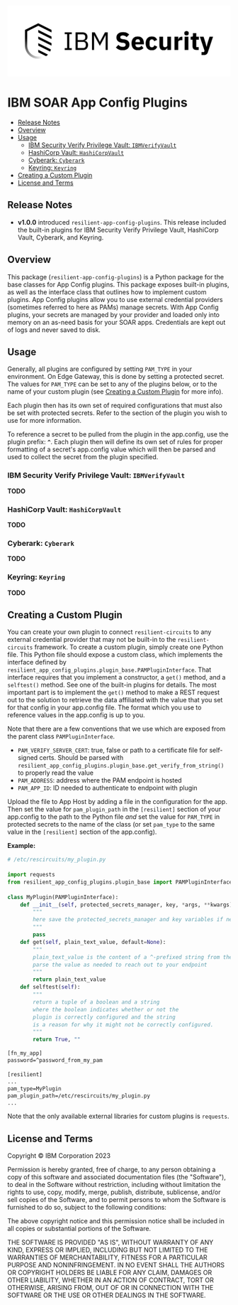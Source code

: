 ![IBM Security](https://raw.githubusercontent.com/ibmresilient/resilient-python-api/master/resilient-sdk/assets/IBM_Security_lockup_pos_RGB.png)

# IBM SOAR App Config Plugins
- [Release Notes](#release-notes)
- [Overview](#overview)
- [Usage](#usage)
  - [IBM Security Verify Privilege Vault: `IBMVerifyVault`](#ibm-security-verify-privilege-vault-ibmverifyvault)
  - [HashiCorp Vault: `HashiCorpVault`](#hashicorp-vault-hashicorpvault)
  - [Cyberark: `Cyberark`](#cyberark-cyberark)
  - [Keyring: `Keyring`](#keyring-keyring)
- [Creating a Custom Plugin](#creating-a-custom-plugin)
- [License and Terms](#license-and-terms)

## Release Notes
* **v1.0.0** introduced `resilient-app-config-plugins`. This release included the built-in plugins for IBM Security Verify Privilege Vault, HashiCorp Vault, Cyberark, and Keyring.

## Overview
This package (`resilient-app-config-plugins`) is a Python package for the base classes for App Config plugins. This package exposes built-in plugins, as well as the interface class that outlines how to implement custom plugins. App Config plugins allow you to use external credential providers (sometimes referred to here as PAMs) manage secrets. With App Config plugins, your secrets are managed by your provider and loaded only into memory on an as-need basis for your SOAR apps. Credentials are kept out of logs and never saved to disk.

## Usage
Generally, all plugins are configured by setting `PAM_TYPE` in your environment. On Edge Gateway, this is done by setting a protected secret. The values for `PAM_TYPE` can be set to any of the plugins below, or to the name of your custom plugin (see [Creating a Custom Plugin](#creating-a-custom-plugin) for more info).

Each plugin then has its own set of required configurations that must also be set with protected secrets. Refer to the section of the plugin you wish to use for more information.

To reference a secret to be pulled from the plugin in the app.config, use the plugin prefix: **`^`**. Each plugin then will define its own set of rules for proper formatting of a secret's app.config value which will then be parsed and used to collect the secret from the plugin specified. 

### IBM Security Verify Privilege Vault: `IBMVerifyVault`
**TODO**

### HashiCorp Vault: `HashiCorpVault`
**TODO**

### Cyberark: `Cyberark`
**TODO**

### Keyring: `Keyring`
**TODO**

## Creating a Custom Plugin
You can create your own plugin to connect `resilient-circuits` to any external credential provider that may not be built-in to the `resilient-circuits` framework. To create a custom plugin, simply create one Python file. This Python file should expose a custom class, which implements the interface defined by `resilient_app_config_plugins.plugin_base.PAMPluginInterface`. That interface requires that you implement a constructor, a `get()` method, and a `selftest()` method. See one of the built-in plugins for details. The most important part is to implement the `get()` method to make a REST request out to the solution to retrieve the data affiliated with the value that you set for that config in your app.config file. The format which you use to reference values in the app.config is up to you.

Note that there are a few conventions that we use which are exposed from the parent class `PAMPluginInterface`. 
* `PAM_VERIFY_SERVER_CERT`: true, false or path to a certificate file for self-signed certs. Should be parsed with `resilient_app_config_plugins.plugin_base.get_verify_from_string()` to properly read the value
* `PAM_ADDRESS`: address where the PAM endpoint is hosted
* `PAM_APP_ID`: ID needed to authenticate to endpoint with plugin

Upload the file to App Host by adding a file in the configuration for the app. Then set the value for `pam_plugin_path` in the `[resilient]` section of your app.config to the path to the Python file *and* set the value for `PAM_TYPE` in protected secrets to the name of the class (or set `pam_type` to the same value in the `[resilient]` section of the app.config).

**Example:**

```python
# /etc/rescircuits/my_plugin.py

import requests
from resilient_app_config_plugins.plugin_base import PAMPluginInterface

class MyPlugin(PAMPluginInterface):
    def __init__(self, protected_secrets_manager, key, *args, **kwargs):
        """
        here save the protected_secrets_manager and key variables if needed
        """
        pass
    def get(self, plain_text_value, default=None):
        """
        plain_text_value is the content of a ^-prefixed string from the app.config.
        parse the value as needed to reach out to your endpoint
        """
        return plain_text_value
    def selftest(self):
        """
        return a tuple of a boolean and a string
        where the boolean indicates whether or not the
        plugin is correctly configured and the string 
        is a reason for why it might not be correctly configured.
        """
        return True, ""
```

```
[fn_my_app]
password=^password_from_my_pam

[resilient]
...
pam_type=MyPlugin
pam_plugin_path=/etc/rescircuits/my_plugin.py
...
```

Note that the only available external libraries for custom plugins is `requests`.

## License and Terms

Copyright © IBM Corporation 2023

Permission is hereby granted, free of charge, to any person obtaining a copy
of this software and associated documentation files (the "Software"), to
deal in the Software without restriction, including without limitation the
rights to use, copy, modify, merge, publish, distribute, sublicense, and/or
sell copies of the Software, and to permit persons to whom the Software is
furnished to do so, subject to the following conditions:

The above copyright notice and this permission notice shall be included in
all copies or substantial portions of the Software.

THE SOFTWARE IS PROVIDED "AS IS", WITHOUT WARRANTY OF ANY KIND, EXPRESS OR
IMPLIED, INCLUDING BUT NOT LIMITED TO THE WARRANTIES OF MERCHANTABILITY,
FITNESS FOR A PARTICULAR PURPOSE AND NONINFRINGEMENT. IN NO EVENT SHALL THE
AUTHORS OR COPYRIGHT HOLDERS BE LIABLE FOR ANY CLAIM, DAMAGES OR OTHER
LIABILITY, WHETHER IN AN ACTION OF CONTRACT, TORT OR OTHERWISE, ARISING
FROM, OUT OF OR IN CONNECTION WITH THE SOFTWARE OR THE USE OR OTHER DEALINGS
IN THE SOFTWARE.
